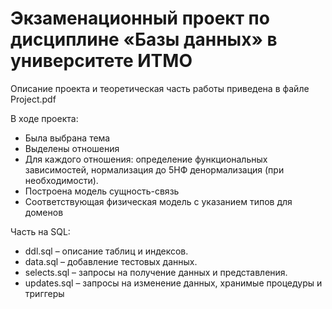 # Экзаменационный проект по дисциплине «Базы данных» в университете ИТМО

Описание проекта и теоретическая часть работы приведена в файле Project.pdf

В ходе проекта:

* Была выбрана тема
* Выделены отношения
* Для каждого отношения: определение функциональных зависимостей, нормализация до 5НФ денормализация (при необходимости).
* Построена модель сущность-связь
* Соответствующая физическая модель с указанием типов для доменов

Часть на SQL: 
* ddl.sql – описание таблиц и индексов.
* data.sql – добавление тестовых данных.
* selects.sql – запросы на получение данных и представления.
* updates.sql – запросы на изменение данных, хранимые процедуры и триггеры
